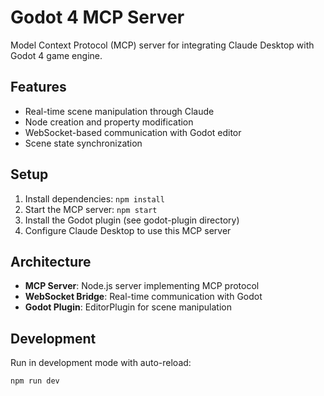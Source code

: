 # Godot 4 MCP Server

Model Context Protocol (MCP) server for integrating Claude Desktop with Godot 4 game engine.

## Features

- Real-time scene manipulation through Claude
- Node creation and property modification
- WebSocket-based communication with Godot editor
- Scene state synchronization

## Setup

1. Install dependencies: `npm install`
2. Start the MCP server: `npm start`
3. Install the Godot plugin (see godot-plugin directory)
4. Configure Claude Desktop to use this MCP server

## Architecture

- **MCP Server**: Node.js server implementing MCP protocol
- **WebSocket Bridge**: Real-time communication with Godot
- **Godot Plugin**: EditorPlugin for scene manipulation

## Development

Run in development mode with auto-reload:
```bash
npm run dev
```
